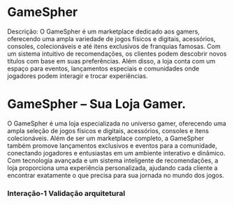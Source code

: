 # GameSpher

Descrição: O GameSpher é um marketplace dedicado aos gamers, oferecendo uma ampla variedade de jogos físicos e digitais, acessórios, consoles, colecionáveis e até itens exclusivos de franquias famosas. Com um sistema intuitivo de recomendações, os clientes podem descobrir novos títulos com base em suas preferências. Além disso, a loja conta com um espaço para eventos, lançamentos especiais e comunidades onde jogadores podem interagir e trocar experiências.

# GameSpher – Sua Loja Gamer.

O GameSpher é uma loja especializada no universo gamer, oferecendo uma ampla seleção de jogos físicos e digitais, acessórios, consoles e itens colecionáveis. Além de ser um marketplace completo, a GameSpher também promove lançamentos exclusivos e eventos para a comunidade, conectando jogadores e entusiastas em um ambiente interativo e dinâmico. Com tecnologia avançada e um sistema inteligente de recomendações, a loja proporciona uma experiência personalizada, ajudando cada cliente a encontrar exatamente o que precisa para sua jornada no mundo dos jogos.

### Interação-1 Validação arquitetural 